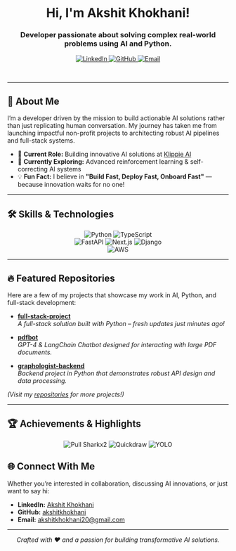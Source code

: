<!-- Hi there! I'm Akshit Khokhani 👋 -->
<h1 align="center">Hi, I'm Akshit Khokhani!</h1>
<h3 align="center">
  Developer passionate about solving complex real-world problems using AI and Python.
</h3>

<p align="center">
  <a href="https://www.linkedin.com/in/akshitkhokhani" target="_blank">
    <img src="https://img.shields.io/badge/-LinkedIn-0A66C2?style=for-the-badge&logo=linkedin&logoColor=white" alt="LinkedIn"/>
  </a>
  <a href="https://github.com/akshitkhokhani" target="_blank">
    <img src="https://img.shields.io/badge/-GitHub-181717?style=for-the-badge&logo=github&logoColor=white" alt="GitHub"/>
  </a>
  <a href="mailto:akshitkhokhani20@gmail.com" target="_blank">
    <img src="https://img.shields.io/badge/-Email-D14836?style=for-the-badge&logo=gmail&logoColor=white" alt="Email"/>
  </a>
</p>

<br />

---

## 🚀 About Me

I’m a developer driven by the mission to build actionable AI solutions rather than just replicating human conversation. My journey has taken me from launching impactful non-profit projects to architecting robust AI pipelines and full-stack systems.

- 🔭 **Current Role:** Building innovative AI solutions at [Klippie AI](https://www.getklippie.com)
- 🌱 **Currently Exploring:** Advanced reinforcement learning & self-correcting AI systems
- 💡 **Fun Fact:** I believe in **"Build Fast, Deploy Fast, Onboard Fast"** — because innovation waits for no one!

---

## 🛠️ Skills & Technologies

<div align="center">
  <!-- Programming Languages -->
  <img src="https://img.shields.io/badge/Python-3776AB?style=for-the-badge&logo=python&logoColor=white" alt="Python" />
  <img src="https://img.shields.io/badge/TypeScript-3178C6?style=for-the-badge&logo=typescript&logoColor=white" alt="TypeScript" />
  <br />
  <!-- Frameworks & Tools -->
  <img src="https://img.shields.io/badge/FastAPI-009688?style=for-the-badge&logo=fastapi&logoColor=white" alt="FastAPI" />
  <img src="https://img.shields.io/badge/Next.js-000000?style=for-the-badge&logo=next.js&logoColor=white" alt="Next.js" />
  <img src="https://img.shields.io/badge/Django-092E20?style=for-the-badge&logo=django&logoColor=white" alt="Django" />
  <br />
  <!-- Cloud & DevOps -->
  <img src="https://img.shields.io/badge/AWS-232F3E?style=for-the-badge&logo=amazon-aws&logoColor=white" alt="AWS" />
</div>

---

## 🔥 Featured Repositories

Here are a few of my projects that showcase my work in AI, Python, and full-stack development:

- **[full-stack-project](https://github.com/akshitkhokhani/full-stack-project)**  
  *A full-stack solution built with Python – fresh updates just minutes ago!*

- **[pdfbot](https://github.com/akshitkhokhani/pdfbot)**  
  *GPT-4 & LangChain Chatbot designed for interacting with large PDF documents.*

- **[graphologist-backend](https://github.com/akshitkhokhani/graphologist-backend)**  
  *Backend project in Python that demonstrates robust API design and data processing.*

*(Visit my [repositories](https://github.com/akshitkhokhani?tab=repositories) for more projects!)*

---

## 🏆 Achievements & Highlights

<div align="center">
  <img src="https://img.shields.io/badge/Achievement-Pull%20Sharkx2-brightgreen?style=for-the-badge" alt="Pull Sharkx2"/>
  <img src="https://img.shields.io/badge/Achievement-Quickdraw-brightgreen?style=for-the-badge" alt="Quickdraw"/>
  <img src="https://img.shields.io/badge/Achievement-YOLO-brightgreen?style=for-the-badge" alt="YOLO"/>
</div>


## 🌐 Connect With Me

Whether you’re interested in collaboration, discussing AI innovations, or just want to say hi:

- **LinkedIn:** [Akshit Khokhani](https://www.linkedin.com/in/akshit-khokhani)
- **GitHub:** [akshitkhokhani](https://github.com/akshitkhokhani)
- **Email:** [akshitkhokhani20@gmail.com](mailto:akshitkhokhani20@gmail.com) 

---

<p align="center">
  <em>Crafted with ❤️ and a passion for building transformative AI solutions.</em>
</p>
